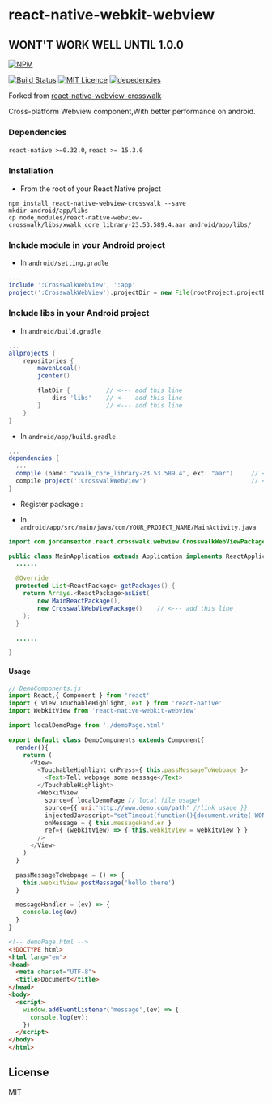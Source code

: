 # react-native-webkit-webview

## WONT'T WORK WELL UNTIL 1.0.0

[![NPM](https://nodei.co/npm/react-native-webkit-webview.png?downloads=true&stars=true)](https://nodei.co/npm/react-native-webkit-webview/)


[![Build Status](https://travis-ci.org/react-native-china/react-native-webkit-webview.svg?branch=master)](https://travis-ci.org/react-native-china/react-native-webkit-webview)
[![MIT Licence](https://badges.frapsoft.com/os/mit/mit.png?v=103)](https://opensource.org/licenses/mit-license.php)
[![depedencies](https://david-dm.org/react-native-china/react-native-webkit-webview.svg)](https://github.com/react-native-china/react-native-webkit-webview)

Forked from [react-native-webview-crosswalk](https://github.com/jordansexton/react-native-webview-crosswalk)

Cross-platform Webview component,With better performance on android.

### Dependencies

`react-native >=0.32.0`, `react >= 15.3.0`

### Installation

* From the root of your React Native project

```shell
npm install react-native-webview-crosswalk --save
mkdir android/app/libs
cp node_modules/react-native-webview-crosswalk/libs/xwalk_core_library-23.53.589.4.aar android/app/libs/
```

### Include module in your Android project

* In `android/setting.gradle`

```gradle
...
include ':CrosswalkWebView', ':app'
project(':CrosswalkWebView').projectDir = new File(rootProject.projectDir, '../node_modules/react-native-webview-crosswalk')
```

### Include libs in your Android project

* In `android/build.gradle`

```gradle
...
allprojects {
    repositories {
        mavenLocal()
        jcenter()

        flatDir {          // <--- add this line
            dirs 'libs'    // <--- add this line
        }                  // <--- add this line
    }
}
```

* In `android/app/build.gradle`

```gradle
...
dependencies {
  ...
  compile (name: "xwalk_core_library-23.53.589.4", ext: "aar")     // <--- add this line
  compile project(':CrosswalkWebView')                             // <--- add this line
}
```

* Register package :

* In `android/app/src/main/java/com/YOUR_PROJECT_NAME/MainActivity.java`

```java
import com.jordansexton.react.crosswalk.webview.CrosswalkWebViewPackage;    // <--- add this line

public class MainApplication extends Application implements ReactApplication {
  ......

  @Override
  protected List<ReactPackage> getPackages() {
    return Arrays.<ReactPackage>asList(
        new MainReactPackage(),
        new CrosswalkWebViewPackage()    // <--- add this line
    );
  }

  ......

}
```

#### Usage

```javascript
// DemoComponents.js
import React,{ Component } from 'react'
import { View,TouchableHighlight,Text } from 'react-native'
import WebkitView from 'react-native-webkit-webview'

import localDemoPage from './demoPage.html'

export default class DemoComponents extends Component{
  render(){
    return (
      <View>
        <TouchableHighlight onPress={ this.passMessageToWebpage }>
          <Text>Tell webpage some message</Text>
        </TouchableHighlight>
        <WebkitView
          source={ localDemoPage // local file usage} 
          source={{ uri:'http://www.demo.com/path' //link usage }}
          injectedJavascript="setTimeout(function(){document.write('WONDERFUL')},1000)"
          onMessage = { this.messageHandler }
          ref={ (webkitView) => { this.webkitView = webkitView } }
        />
      </View>
    )
  }

  passMessageToWebpage = () => {
    this.webkitView.postMessage('hello there')
  }

  messageHandler = (ev) => {
    console.log(ev)
  }
}
```

```html
<!-- demoPage.html -->
<!DOCTYPE html>
<html lang="en">
<head>
  <meta charset="UTF-8">
  <title>Document</title>
</head>
<body>
  <script>
    window.addEventListener('message',(ev) => {
      console.log(ev);
    })
  </script>
</body>
</html>

```



## License
MIT
